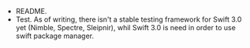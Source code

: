 - README.
- Test. As of writing, there isn't a stable testing framework for Swift 3.0 yet (Nimble, Spectre, Sleipnir), whil Swift 3.0 is need in order to use swift package manager.
